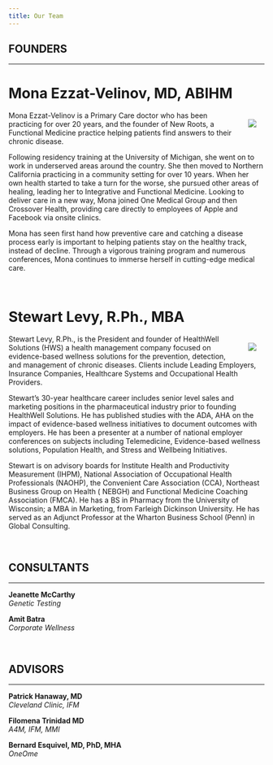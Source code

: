 ```yaml
---
title: Our Team
---
```


## **FOUNDERS** 
***

# **Mona Ezzat-Velinov, MD, ABIHM**  

<img src="/img/fpo.png" style="float:right; padding:16px"> Mona Ezzat-Velinov is a Primary Care doctor who has been practicing for over 20 years, and the founder of New Roots, a Functional Medicine practice helping patients find answers to their chronic disease. 

Following residency training at the University of Michigan, she went on to work in underserved areas around the country. She then moved to Northern California practicing in a community setting for over 10 years. When her own health started to take a turn for the worse, she pursued other areas of healing, leading her to Integrative and Functional Medicine. Looking to deliver care in a new way, Mona joined One Medical Group and then Crossover Health, providing care directly to employees of Apple and Facebook via onsite clinics.

Mona has seen first hand how preventive care and catching a disease process early is important to helping patients stay on the healthy track, instead of decline. Through a vigorous training program and numerous conferences, Mona continues to immerse herself in cutting-edge medical care.

<br />

# **Stewart Levy, R.Ph., MBA**  

<img src="/img/fpo.png" style="float:right; padding:16px"> Stewart Levy, R.Ph., is the President and founder of HealthWell Solutions (HWS) a health management company focused on evidence-based wellness solutions for the prevention, detection, and management of chronic diseases. Clients include Leading Employers, Insurance Companies, Healthcare Systems and Occupational Health Providers.

Stewart’s 30-year healthcare career includes senior level sales and marketing positions in the pharmaceutical industry prior to founding HealthWell Solutions. He has published studies with the ADA, AHA on the impact of evidence-based wellness initiatives to document outcomes with employers. He has been a presenter at a number of national employer conferences on subjects including Telemedicine, Evidence-based wellness solutions, Population Health, and Stress and Wellbeing Initiatives.

Stewart is on advisory boards for Institute Health and Productivity Measurement (IHPM), National Association of Occupational Health Professionals (NAOHP), the Convenient Care Association (CCA), Northeast Business Group on Health ( NEBGH) and Functional Medicine Coaching Association (FMCA). He has a BS in Pharmacy from the University of Wisconsin; a MBA in Marketing, from Farleigh Dickinson University. He has served as an Adjunct Professor at the Wharton Business School (Penn) in Global Consulting.

<br />


## **CONSULTANTS** 
***

**Jeanette McCarthy**  
*Genetic Testing*

**Amit Batra**  
*Corporate Wellness*


<br />

## **ADVISORS**
***

**Patrick Hanaway, MD**  
*Cleveland Clinic, IFM*

**Filomena Trinidad MD**  
*A4M, IFM, MMI*

**Bernard Esquivel, MD, PhD, MHA**  
*OneOme*

